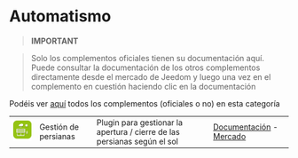 
# Automatismo


>**IMPORTANT**

>Solo los complementos oficiales tienen su documentación aquí. Puede consultar la documentación de los otros complementos directamente desde el mercado de Jeedom y luego una vez en el complemento en cuestión haciendo clic en la documentación


Podéis ver [aquí](https://market.jeedom.com/index.php?v=d&p=market&type=plugin&categorie=automatisation) todos los complementos (oficiales o no) en esta categoría

| | | | |
|--- | --- | --- | ---|
|<img src="sunshutter/sunshutter_icon.png" class="pluginLogo" width="100" />|Gestión de persianas|Plugin para gestionar la apertura / cierre de las persianas según el sol|[Documentación](sunshutter/index.md) - [Mercado](https://market.jeedom.com/index.php?v=d&p=market_display&id=3793)|
